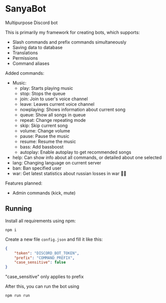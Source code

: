 # SanyaBot
Multipurpose Discord bot

This is primarily my framework for creating bots, which supports:
- Slash commands and prefix commands simultaneously
- Saving data to database
- Translations
- Permissions
- Command aliases

Added commands:
- Music: 
  - play: Starts playing music
  - stop: Stops the queue
  - join: Join to user's voice channel
  - leave: Leaves current voice channel
  - nowplaying: Shows information about current song
  - queue: Show all songs in queue
  - repeat: Change repeating mode
  - skip: Skip current song
  - volume: Change volume
  - pause: Pause the music
  - resume: Resume the music
  - bass: Add bassboost
  - autoplay: Enable autoplay to get recommended songs
- help: Can show info about all commands, or detailed about one selected
- lang: Changing language on current server
- ban: Ban specified user
- war: Get latest statistics about russian losses in war 💙💛

Features planned:
- Admin commands (kick, mute)

## Running
Install all requirements using npm:
```
npm i
```

Create a new file `config.json` and fill it like this:
```json
{
    "token": "DISCORD_BOT_TOKEN",
    "prefix": "COMMAND_PREFIX",
    "case_sensitive": false
}
```
"case_sensitive" only applies to prefix

After this, you can run the bot using
```
npm run run
```
